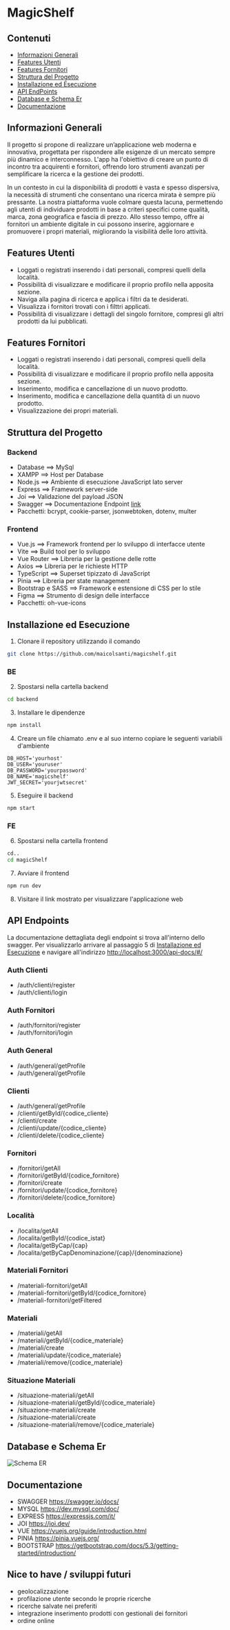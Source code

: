 # MagicShelf

## Contenuti

- [Informazioni Generali](#informazioni-generali)
- [Features Utenti](#features-utenti)
- [Features Fornitori](#features-fornitori)
- [Struttura del Progetto](#struttura-del-progetto)
- [Installazione ed Esecuzione](#installazione-ed-esecuzione)
- [API EndPoints](#api-endpoints)
- [Database e Schema Er](#database-e-schema-er)
- [Documentazione](#documentazione)

## Informazioni Generali

Il progetto si propone di realizzare un’applicazione web moderna e innovativa, progettata per rispondere alle esigenze di un mercato sempre più dinamico e interconnesso. L'app ha l'obiettivo di creare un punto di incontro tra acquirenti e fornitori, offrendo loro strumenti avanzati per semplificare la ricerca e la gestione dei prodotti.

In un contesto in cui la disponibilità di prodotti è vasta e spesso dispersiva, la necessità di strumenti che consentano una ricerca mirata è sempre più pressante. La nostra piattaforma vuole colmare questa lacuna, permettendo agli utenti di individuare prodotti in base a criteri specifici come qualità, marca, zona geografica e fascia di prezzo. Allo stesso tempo, offre ai fornitori un ambiente digitale in cui possono inserire, aggiornare e promuovere i propri materiali, migliorando la visibilità delle loro attività.

## Features Utenti

- Loggati o registrati inserendo i dati personali, compresi quelli della località.
- Possibilità di visualizzare e modificare il proprio profilo nella apposita sezione.
- Naviga alla pagina di ricerca e applica i filtri da te desiderati.
- Visualizza i fornitori trovati con i filttri applicati.
- Possibilità di visualizzare i dettagli del singolo fornitore, compresi gli altri prodotti da lui pubblicati.

## Features Fornitori

- Loggati o registrati inserendo i dati personali, compresi quelli della località.
- Possibilità di visualizzare e modificare il proprio profilo nella apposita sezione.
- Inserimento, modifica e cancellazione di un nuovo prodotto.
- Inserimento, modifica e cancellazione della quantità di un nuovo prodotto.
- Visualizzazione dei propri materiali.

## Struttura del Progetto

### Backend

- Database ==> MySql
- XAMPP ==> Host per Database
- Node.js ==> Ambiente di esecuzione JavaScript lato server
- Express ==> Framework server-side
- Joi ==> Validazione del payload JSON
- Swagger ==> Documentazione Endpoint [link](http://localhost:3000/api-docs)
- Pacchetti: bcrypt, cookie-parser, jsonwebtoken, dotenv, multer

### Frontend

- Vue.js ==> Framework frontend per lo sviluppo di interfacce utente
- Vite ==> Build tool per lo sviluppo
- Vue Router ==> Libreria per la gestione delle rotte
- Axios ==> Libreria per le richieste HTTP
- TypeScript ==> Superset tipizzato di JavaScript
- Pinia ==> Libreria per state management
- Bootstrap e SASS ==> Framework e estensione di CSS per lo stile
- Figma ==> Strumento di design delle interfacce
- Pacchetti: oh-vue-icons

## Installazione ed Esecuzione

1. Clonare il repository utilizzando il comando

```sh
git clone https://github.com/maicolsanti/magicshelf.git
```

### BE

2. Spostarsi nella cartella backend

```sh
cd backend
```

3. Installare le dipendenze

```sh
npm install
```

4. Creare un file chiamato .env e al suo interno copiare le seguenti variabili d'ambiente

```text
DB_HOST='yourhost'
DB_USER='youruser'
DB_PASSWORD='yourpassword'
DB_NAME='magicshelf'
JWT_SECRET='yourjwtsecret'
```

5. Eseguire il backend

```sh
npm start
```

### FE

6. Spostarsi nella cartella frontend

```sh
cd..
cd magicShelf
```

7. Avviare il frontend

```sh
npm run dev
```

8. Visitare il link mostrato per visualizzare l'applicazione web

## API Endpoints

La documentazione dettagliata degli endpoint si trova all'interno dello swagger.
Per visualizzarlo arrivare al passaggio 5 di [Installazione ed Esecuzione](#installazione-ed-esecuzione) e navigare all'indirizzo <http://localhost:3000/api-docs/#/>

### Auth Clienti

- /auth/clienti/register
- /auth/clienti/login

### Auth Fornitori

- /auth/fornitori/register
- /auth/fornitori/login

### Auth General

- /auth/general/getProfile
- /auth/general/getProfile

### Clienti

- /auth/general/getProfile
- /clienti/getById/{codice_cliente}
- /clienti/create
- /clienti/update/{codice_cliente}
- /clienti/delete/{codice_cliente}

### Fornitori

- /fornitori/getAll
- /fornitori/getById/{codice_fornitore}
- /fornitori/create
- /fornitori/update/{codice_fornitore}
- /fornitori/delete/{codice_fornitore}

### Località

- /localita/getAll
- /localita/getById/{codice_istat}
- /localita/getByCap/{cap}
- /localita/getByCapDenominazione/{cap}/{denominazione}

### Materiali Fornitori

- /materiali-fornitori/getAll
- /materiali-fornitori/getById/{codice_fornitore}
- /materiali-fornitori/getFiltered

### Materiali

- /materiali/getAll
- /materiali/getById/{codice_materiale}
- /materiali/create
- /materiali/update/{codice_materiale}
- /materiali/remove/{codice_materiale}

### Situazione Materiali

- /situazione-materiali/getAll
- /situazione-materiali/getById/{codice_materiale}
- /situazione-materiali/create
- /situazione-materiali/create
- /situazione-materiali/remove/{codice_materiale}

## Database e Schema Er

![Schema ER](./SchemaER.png)

## Documentazione

- SWAGGER <https://swagger.io/docs/>
- MYSQL <https://dev.mysql.com/doc/>
- EXPRESS <https://expressjs.com/it/>
- JOI <https://joi.dev/>
- VUE <https://vuejs.org/guide/introduction.html>
- PINIA <https://pinia.vuejs.org/>
- BOOTSTRAP <https://getbootstrap.com/docs/5.3/getting-started/introduction/>

## Nice to have / sviluppi futuri

- geolocalizzazione
- profilazione utente secondo le proprie ricerche
- ricerche salvate nei preferiti
- integrazione inserimento prodotti con gestionali dei fornitori
- ordine online
